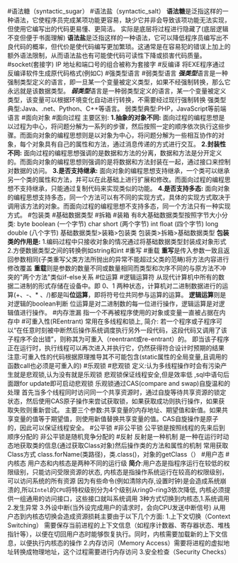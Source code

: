 #语法糖（syntactic_sugar） #语法盐（syntactic_salt）
	**语法糖**是泛指这样的一种语法，它使程序员完成某项功能更容易，缺少它并非会导致该项功能无法实现，但使用它编写出的代码更易懂、更简洁。
	实际是底层将过程进行隐藏了(底层逻辑不变但便于书面理解)
	**语法盐**是泛指这样的一种语法，它可以降低程序员编写出不良代码的概率，但代价是使代码编写更加繁琐。这通常是在容易犯的错误上加上的额外语法限制，从而语法盐也有可能使代码可读性下降或损害代码质量。
#socket(套接字)
	IP 地址和端口号的组合被称为套接字
#反编译
	将EXE程序通过反编译软件生成原代码格式(例如C)
#强类型语言 #弱类型语言
	***强类型***语言是一种强制类型定义的语言，即一旦某一个变量被定义类型，如果不经强制转换，那么它永远就是该数据类型。 
	***弱类型***语言是一种弱类型定义的语言，某一个变量被定义类型，该变量可以根据环境变化自动进行转换，不需要经过现行强制转换
	强类型典型:Java、.net、Python、C++等语言。  弱类型典型:PHP，JavaScript等前端语言
#面向对象 #面向过程
	主要区别:
	**1.抽象的对象不同:** 面向过程的编程思想是以过程为中心，将问题分解为一系列的步骤，然后按照一定的顺序依次执行这些步骤。而面向对象的编程思想则是以对象为中心，将问题分解为一些相互协作的对象，每个对象具有自己的属性和方法，通过消息传递的方式进行交互。
	**2.封装性不同:** 面向过程的编程思想强调的是数据和方法的分离，数据和方法是分开定义的。而面向对象的编程思想则强调的是将数据和方法封装在一起，通过接口来控制对数据的访问。
	**3.是否支持继承:** 面向对象的编程思想支持继承，一个类可以继承另一个类的属性和方法，并可以在此基础上进行扩展和修改。而面向过程的编程思想不支持继承，只能通过复制代码来实现类似的功能。
	**4.是否支持多态:** 面向对象的编程思想支持多态，同一个方法可以有不同的实现方式，具体的实现方式取决于调用该方法的对象。而面向过程的编程思想不支持多态，同一个方法只有一种实现方式。
#包装类 #基础数据类型 #拆箱 #装箱
	有8大基础数据类型按照字节大小分类:
	byte  boolean   (一个字节)  char   short  (两个字节) 
	 int float (四个字节)  long  double (八个字节)
	基础数据类型>装箱>包装类    包装类>拆箱>基础数据类型
	**包装类的作用是:**
	1.编码过程中只接收对象的情况通过将基础数据类型封装成对象形式
	2.方便数据类型之间的转换例如string和int
#重写 #重载
	**重写**是传入参数一致且返回参数相同(子类重写父类方法所抛出的异常不能超过父类的范畴)将方法内容进行修改覆盖
	**重载**则是参数的数量不同或数量相同而类型和次序不同的与原方法不冲突的"两个方法"类似if-else关系
#位运算 #逻辑运算符
	从现代计算机中所有的数据二进制的形式存储在设备中。即 0、1 两种状态，计算机对二进制数据进行的运算(+、-、* 、/)都是叫**位运算**，即将符号位共同参与运算的运算。
	**逻辑运算**则是对逻辑的boolean判断
	位运算是对二进制数的每一位进行操作，逻辑运算是对逻辑值进行操作。
#内存泄漏
	指一个不再被程序使用的对象或变量一直被占据在内存中
#可重入性(REentrant)
	常用在多线程和锁上,
	简介:  若一个程序或子程序可以“在任意时刻被中断然后操作系统调度执行另外一段代码，这段代码又调用了该子程序不会出错”，则称其为可重入（reentrant或re-entrant）的。 即当该子程序正在运行时，执行线程可以再次进入并执行它，仍然获得符合设计时预期的结果
	注意:可重入性的代码根据原理推导其不可能包含(static属性的全局变量,且调用的函数call也必须是可重入的)
#乐观锁 #悲观锁
	定义:认为多线程操作时会有污染产生就是悲观锁,认为没有就是乐观锁
	悲观锁保证线程安全,但是效率低  ,sql中语句后面跟for update即可启动悲观锁
	乐观锁通过CAS(compare and swap)自旋温和的处理
	首先当多个线程同时访问同一个共享资源时，通过自旋等待共享资源的锁定状态，然后使用CAS原子操作来尝试获取锁，如果获取成功则执行操作，如果获取失败则重新尝试。
	主要三个参数:共享变量的内存地址、期望值和新值。如果共享变量的值等于期望值，则使用新值替换共享变量的值。CAS自旋操作是原子的，因此可以保证线程安全。
#公平锁 #非公平锁
	公平锁是按照线程的先来后到顺序分配的
	非公平锁是随机竞争分配的
#反射
	反射是一种机制
	是一种在运行时动态地获取类的信息(通过获取Class对象)然后操作类的方法和属性的机制
	常用获取Class方式 class.forName(类路径)，类.class()，对象的getClass（）
#用户态 #内核态
	用户态和内核态是两种不同的运行级
	**简介**:用户态是指程序运行在较低的权限级别，只能访问受限资源的状态,  内核态是指操作系统运行在较高的权限级别，可以访问系统的所有资源
	因为有些命令(例如清除内存,设置时钟)是会造成系统崩溃的,所以`Intel`的`CPU`将特权级别分为4个级别从ring0-ring3依次降低,
	内核必须提供一组通用的访问接口，这些接口就叫系统调用
	3种方式切换到内核态,1.系统调用 2.发生异常 3.外设中断(当外设完成用户的请求时，会向CPU发送中断信号)
	从用户态到内核态切换会造成资源损耗主要由于以下几个方面:
	1.上下文切换（Context Switching） 需要保存当前进程的上下文信息（如程序计数器、寄存器状态、堆栈指针等），以便在切回用户态时能够恢复执行。同时，内核需要加载新的上下文信息，以便执行内核态的操作
	2.内存访问（Memory Access）需要将进程的虚拟地址转换成物理地址，这个过程需要进行内存访问
	3.安全检查（Security Checks）
